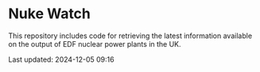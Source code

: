 # Nuke Watch

This repository includes code for retrieving the latest information available on the output of EDF nuclear power plants in the UK.

Last updated: 2024-12-05 09:16